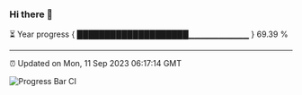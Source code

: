 ### Hi there 👋

⏳ Year progress { ████████████████████▁▁▁▁▁▁▁▁▁▁ } 69.39 %

---

⏰ Updated on Mon, 11 Sep 2023 06:17:14 GMT

![Progress Bar CI](https://github.com/liununu/liununu/workflows/Progress%20Bar%20CI/badge.svg)
